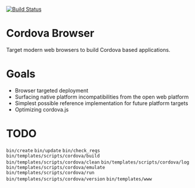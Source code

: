 <!--
#
# Licensed to the Apache Software Foundation (ASF) under one
# or more contributor license agreements.  See the NOTICE file
# distributed with this work for additional information
# regarding copyright ownership.  The ASF licenses this file
# to you under the Apache License, Version 2.0 (the
# "License"); you may not use this file except in compliance
# with the License.  You may obtain a copy of the License at
#
# http://www.apache.org/licenses/LICENSE-2.0
#
# Unless required by applicable law or agreed to in writing,
# software distributed under the License is distributed on an
# "AS IS" BASIS, WITHOUT WARRANTIES OR CONDITIONS OF ANY
#  KIND, either express or implied.  See the License for the
# specific language governing permissions and limitations
# under the License.
#
-->

[![Build Status](https://travis-ci.org/apache/cordova-browser.svg)](https://travis-ci.org/apache/cordova-browser)

# Cordova Browser

Target modern web browsers to build Cordova based applications. 

# Goals

- Browser targeted deployment 
- Surfacing native platform incompatibilities from the open web platform
- Simplest possible reference implementation for future platform targets
- Optimizing cordova.js 

# TODO

`bin/create`
`bin/update`
`bin/check_reqs`
`bin/templates/scripts/cordova/build`
`bin/templates/scripts/cordova/clean`
`bin/templates/scripts/cordova/log`
`bin/templates/scripts/cordova/emulate`
`bin/templates/scripts/cordova/run`
`bin/templates/scripts/cordova/version`
`bin/templates/www`

